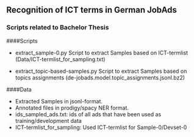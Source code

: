 ## Recognition of ICT terms in German JobAds
### Scripts related to Bachelor Thesis

####Scripts
* extract_sample-0.py
Script to extract Samples based on ICT-termlist (Data/ICT-termlist_for_sampling.txt)

* extract_topic-based-samples.py
Script to extract Samples based on topics assignments (de-jobads.model.topic_assignments.jsonl.bz2)

####Data
* Extracted Samples in jsonl-format. 
* Annotated files in prodigy/spacy NER format. 
* ids_sampled_ads.txt: ids of all ads that have been used as training/development data
* ICT-termlist_for_sampling: Used ICT-termlist for Sample-0/Devset-0

